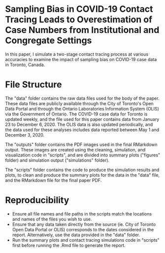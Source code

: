 # Sampling Bias in COVID-19 Contact Tracing Leads to Overestimation of Case Numbers from Institutional and Congregate Settings
In this paper, I simulate a two-stage contact tracing process at various accuracies to examine the impact of sampling bias on COVID-19 case data in Toronto, Canada.

# File Structure
The "data" folder contains the raw data files used for the body of the paper. These data files are publicly available through the City of Toronto's Open Data Portal and through the Ontario Laboratories Information System (OLIS) via the Government of Ontario. The COVID-19 case data for Toronto is updated weekly, and the file used for this paper contains data from January 23 to December 6, 2020. The OLIS data is also updated periodically, and the data used for these analyses includes data reported between May 1 and December 3, 2020.

The "outputs" folder contains the PDF images used in the final RMarkdown output. These images are created using the cleaning, simulation, and visualization code in "scripts", and are divided into summary plots ("figures" folder) and simulation output ("simulations" folder).

The "scripts" folder contains the code to produce the simulation results and plots, to clean and produce the summary plots for the data in the "data" file, and the RMarkdown file for the final paper PDF.

# Reproducibility
- Ensure all file names and file paths in the scripts match the locations and names of the files you wish to use.
- Ensure that any data taken directly from the source (ie. City of Toronto Open Data Portal or OLIS) corresponds to the dates considered in the report. Alternatively, use the data provided in the "data" folder.
- Run the summary plots and contact tracing simulations code in "scripts" first before running the .Rmd file to generate the report.
